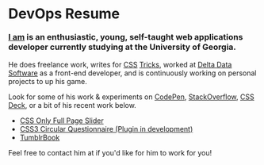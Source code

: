 <div id="container">
  <div id="content">
    <div id="about">
      <h1>
        <div style='float:left; margin-bottom:20px;'>
          DevOps Resume
        </div>
        <div class="stage">
          <div class="pyramid3d">
            <div class="triangle side1"></div>
            <div class="triangle side2"></div>
            <div class="triangle side3"></div>
            <div class="triangle side4"></div>
          </div>
        </div> 
      </h1>
      <h3 style='clear:both' class="subhead">
        <a href="https://plus.google.com/108495471566196018473/posts">I am</a> is an enthusiastic, young, self-taught web applications developer currently studying at the University of Georgia.
      </h3>
      <p id='pleft'>
        He does freelance work, writes for <a href="https://css-tricks.com/css-animation-tricks/">CSS</a> <a href="https://css-tricks.com/controlling-css-animations-transitions-javascript/">Tricks</a>, worked at <a href="http://deltadatasoft.com/">Delta Data Software</a> as a front-end developer, and is continuously working on personal projects to up his game.
      </p>
      <p id='pright'>
        Look for some of his work &amp; experiments on <a href="https://codepen.io/Zeaklous">CodePen</a>, <a href="http://stackoverflow.com/users/2065702/zeaklous">StackOverflow</a>, <a href="https://cssdeck.com/user/Zeaklous">CSS Deck</a>, or a bit of his recent work below.
      </p>
      <ul>
        <li><a href="https://cssdeck.com/labs/css-only-full-page-slider">CSS Only Full Page Slider</a></li>
        <li><a href="https://codepen.io/Zeaklous/pen/alpEm">CSS3 Circular Questionnaire (Plugin in development)</a></li>
        <li><a href="https://zachsaucier.com/TumblrBook.html">TumblrBook</a></li>
      </ul>
      <p>
        Feel free to contact him at  if you'd like for him to work for you!
      </p>
    </div>
  </div>
</div>
